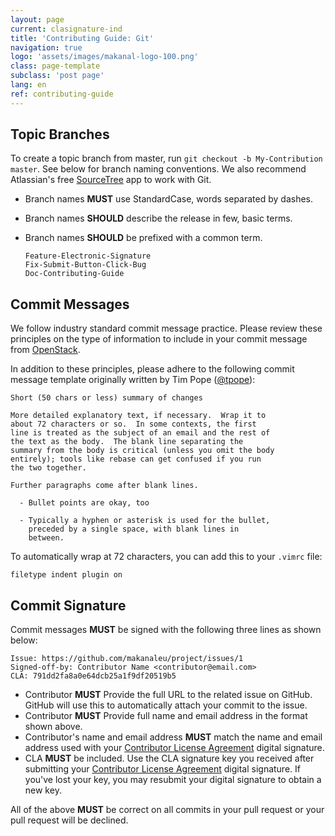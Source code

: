 ```yaml
---
layout: page
current: clasignature-ind
title: 'Contributing Guide: Git'
navigation: true
logo: 'assets/images/makanal-logo-100.png'
class: page-template
subclass: 'post page'
lang: en
ref: contributing-guide
---
```


## Topic Branches

To create a topic branch from master, run `git checkout -b My-Contribution master`. See below for branch naming conventions. We also recommend Atlassian's free [SourceTree](https://www.sourcetreeapp.com) app to work with Git.

* Branch names **MUST** use StandardCase, words separated by dashes.
* Branch names **SHOULD** describe the release in few, basic terms.
* Branch names **SHOULD** be prefixed with a common term.

  ```
  Feature-Electronic-Signature
  Fix-Submit-Button-Click-Bug
  Doc-Contributing-Guide
  ```

## Commit Messages

We follow industry standard commit message practice. Please review these principles on the type of information to include in your commit message from [OpenStack](https://wiki.openstack.org/wiki/GitCommitMessages#Information_in_commit_messages).

In addition to these principles, please adhere to the following commit message
template originally written by Tim Pope ([@tpope](https://twitter.com/tpope)):

```
Short (50 chars or less) summary of changes

More detailed explanatory text, if necessary.  Wrap it to
about 72 characters or so.  In some contexts, the first
line is treated as the subject of an email and the rest of
the text as the body.  The blank line separating the
summary from the body is critical (unless you omit the body
entirely); tools like rebase can get confused if you run
the two together.

Further paragraphs come after blank lines.

  - Bullet points are okay, too

  - Typically a hyphen or asterisk is used for the bullet,
    preceded by a single space, with blank lines in
    between.
```

To automatically wrap at 72 characters, you can add this to your `.vimrc` file:

```
filetype indent plugin on
```

## Commit Signature

Commit messages **MUST** be signed with the following three lines as shown below:

```
Issue: https://github.com/makanaleu/project/issues/1
Signed-off-by: Contributor Name <contributor@email.com>
CLA: 791dd2fa8a0e64dcb25a1f9df20519b5
```

- Contributor **MUST** Provide the full URL to the related issue on GitHub. GitHub will use this to automatically attach your commit to the issue.
- Contributor **MUST** Provide full name and email address in the format shown above.
- Contributor's name and email address **MUST** match the name and email address used with your [Contributor License Agreement](/contributors/contributor-license-agreement-individuals.html) digital signature.
- CLA **MUST** be included. Use the CLA signature key you received after submitting your [Contributor License Agreement](/contributors/contributor-license-agreement-individuals.html)  digital signature. If you've lost your key, you may resubmit your digital signature to obtain a new key.

All of the above **MUST** be correct on all commits in your pull request or your pull request will be declined.
